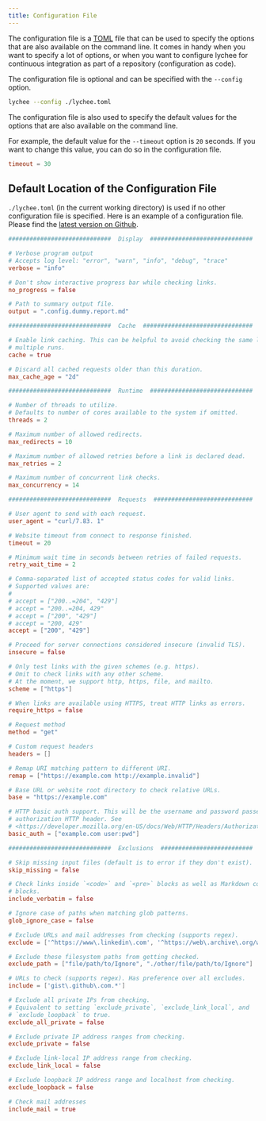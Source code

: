 ```yaml
---
title: Configuration File
---
```


The configuration file is a [TOML](https://toml.io) file that can be used to specify the options that are also available on the command line.
It comes in handy when you want to specify a lot of options, or when you want to configure lychee for continuous integration as part of a repository (configuration as code).

The configuration file is optional and can be specified with the `--config` option.

```bash
lychee --config ./lychee.toml
```

The configuration file is also used to specify the default values for the options that are also available on the command line.

For example, the default value for the `--timeout` option is `20` seconds. If you want to change this value, you can do so in the configuration file.

```toml title="lychee.toml"
timeout = 30
```

## Default Location of the Configuration File

`./lychee.toml` (in the current working directory) is used if no other configuration file is specified.
Here is an example of a configuration file.
Please find the [latest version on Github](https://github.com/lycheeverse/lychee/blob/master/lychee.example.toml).

```toml title="lychee.toml"
#############################  Display  #############################

# Verbose program output
# Accepts log level: "error", "warn", "info", "debug", "trace"
verbose = "info"

# Don't show interactive progress bar while checking links.
no_progress = false

# Path to summary output file.
output = ".config.dummy.report.md"

#############################  Cache  ###############################

# Enable link caching. This can be helpful to avoid checking the same links on
# multiple runs.
cache = true

# Discard all cached requests older than this duration.
max_cache_age = "2d"

#############################  Runtime  #############################

# Number of threads to utilize.
# Defaults to number of cores available to the system if omitted.
threads = 2

# Maximum number of allowed redirects.
max_redirects = 10

# Maximum number of allowed retries before a link is declared dead.
max_retries = 2

# Maximum number of concurrent link checks.
max_concurrency = 14

#############################  Requests  ############################

# User agent to send with each request.
user_agent = "curl/7.83. 1"

# Website timeout from connect to response finished.
timeout = 20

# Minimum wait time in seconds between retries of failed requests.
retry_wait_time = 2

# Comma-separated list of accepted status codes for valid links.
# Supported values are:
#
# accept = ["200..=204", "429"]
# accept = "200..=204, 429"
# accept = ["200", "429"]
# accept = "200, 429"
accept = ["200", "429"]

# Proceed for server connections considered insecure (invalid TLS).
insecure = false

# Only test links with the given schemes (e.g. https).
# Omit to check links with any other scheme.
# At the moment, we support http, https, file, and mailto.
scheme = ["https"]

# When links are available using HTTPS, treat HTTP links as errors.
require_https = false

# Request method
method = "get"

# Custom request headers
headers = []

# Remap URI matching pattern to different URI.
remap = ["https://example.com http://example.invalid"]

# Base URL or website root directory to check relative URLs.
base = "https://example.com"

# HTTP basic auth support. This will be the username and password passed to the
# authorization HTTP header. See
# <https://developer.mozilla.org/en-US/docs/Web/HTTP/Headers/Authorization>
basic_auth = ["example.com user:pwd"]

#############################  Exclusions  ##########################

# Skip missing input files (default is to error if they don't exist).
skip_missing = false

# Check links inside `<code>` and `<pre>` blocks as well as Markdown code
# blocks.
include_verbatim = false

# Ignore case of paths when matching glob patterns.
glob_ignore_case = false

# Exclude URLs and mail addresses from checking (supports regex).
exclude = ['^https://www\.linkedin\.com', '^https://web\.archive\.org/web/']

# Exclude these filesystem paths from getting checked.
exclude_path = ["file/path/to/Ignore", "./other/file/path/to/Ignore"]

# URLs to check (supports regex). Has preference over all excludes.
include = ['gist\.github\.com.*']

# Exclude all private IPs from checking.
# Equivalent to setting `exclude_private`, `exclude_link_local`, and
# `exclude_loopback` to true.
exclude_all_private = false

# Exclude private IP address ranges from checking.
exclude_private = false

# Exclude link-local IP address range from checking.
exclude_link_local = false

# Exclude loopback IP address range and localhost from checking.
exclude_loopback = false

# Check mail addresses
include_mail = true
```

